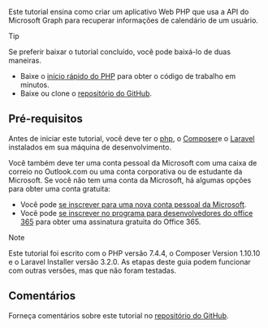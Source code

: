 <!-- markdownlint-disable MD002 MD041 -->

Este tutorial ensina como criar um aplicativo Web PHP que usa a API do Microsoft Graph para recuperar informações de calendário de um usuário.

> [!TIP]
> Se preferir baixar o tutorial concluído, você pode baixá-lo de duas maneiras.
>
> - Baixe o [início rápido do PHP](https://developer.microsoft.com/graph/quick-start?platform=option-php) para obter o código de trabalho em minutos.
> - Baixe ou clone o [repositório do GitHub](https://github.com/microsoftgraph/msgraph-training-phpapp).

## <a name="prerequisites"></a>Pré-requisitos

Antes de iniciar este tutorial, você deve ter o [php](http://php.net/downloads.php), o [Composer](https://getcomposer.org/)e o [Laravel](https://laravel.com/) instalados em sua máquina de desenvolvimento.

Você também deve ter uma conta pessoal da Microsoft com uma caixa de correio no Outlook.com ou uma conta corporativa ou de estudante da Microsoft. Se você não tem uma conta da Microsoft, há algumas opções para obter uma conta gratuita:

- Você pode [se inscrever para uma nova conta pessoal da Microsoft](https://signup.live.com/signup?wa=wsignin1.0&rpsnv=12&ct=1454618383&rver=6.4.6456.0&wp=MBI_SSL_SHARED&wreply=https://mail.live.com/default.aspx&id=64855&cbcxt=mai&bk=1454618383&uiflavor=web&uaid=b213a65b4fdc484382b6622b3ecaa547&mkt=E-US&lc=1033&lic=1).
- Você pode [se inscrever no programa para desenvolvedores do office 365](https://developer.microsoft.com/office/dev-program) para obter uma assinatura gratuita do Office 365.

> [!NOTE]
> Este tutorial foi escrito com o PHP versão 7.4.4, o Composer Version 1.10.10 e o Laravel Installer versão 3.2.0. As etapas deste guia podem funcionar com outras versões, mas que não foram testadas.

## <a name="feedback"></a>Comentários

Forneça comentários sobre este tutorial no [repositório do GitHub](https://github.com/microsoftgraph/msgraph-training-phpapp).
